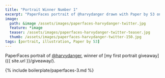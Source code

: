 ```yaml
---
title: "Portrait Winner Number 1"
excerpt: "PaperFaces portrait of @harvydanger drawn with Paper by 53 on an iPad."
image: 
  path: &image /assets/images/paperfaces-harvydanger-twitter.jpg 
  feature: *image
  teaser: /assets/images/paperfaces-harvydanger-twitter-teaser.jpg
  thumb: /assets/images/paperfaces-harvydanger-twitter-150.jpg
tags: [portrait, illustration, Paper by 53]
---
```


PaperFaces portrait of [@harvydanger](http://twitter.com/harvydanger), winner of [my first portrait giveaway]({{ site.url }}/giveaway/).

{% include boilerplate/paperfaces-3.md %}
